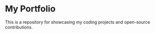 
# My Portfolio
This is a repository for showcasing my coding projects and open-source contributions.
